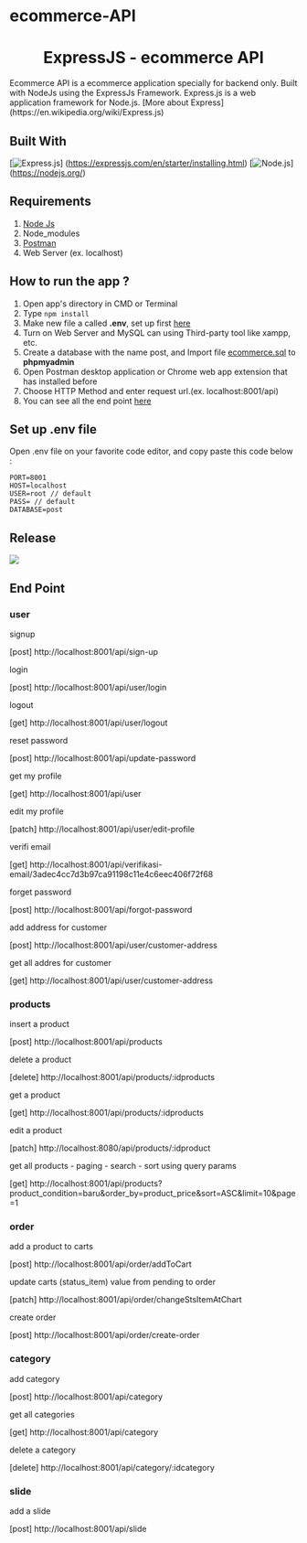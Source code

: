 # ecommerce-API
<h1 align="center">ExpressJS - ecommerce API</h1>
Ecommerce API is a ecommerce application specially for backend only. Built with NodeJs using the ExpressJs Framework.
Express.js is a web application framework for Node.js. [More about Express](https://en.wikipedia.org/wiki/Express.js)

## Built With
[![Express.js](https://img.shields.io/badge/Express.js-4.x-orange.svg?style=rounded-square)] (https://expressjs.com/en/starter/installing.html)
[![Node.js](https://img.shields.io/badge/Node.js-v.10.16-green.svg?style=rounded-square)] (https://nodejs.org/)

## Requirements
1. <a href="https://nodejs.org/en/download/">Node Js</a>
2. Node_modules
3. <a href="https://www.getpostman.com/">Postman</a>
4. Web Server (ex. localhost)

## How to run the app ?
1. Open app's directory in CMD or Terminal
2. Type `npm install`
3. Make new file a called **.env**, set up first [here](#set-up-env-file)
4. Turn on Web Server and MySQL can using Third-party tool like xampp, etc.
5. Create a database with the name post, and Import file [ecommerce.sql](post.sql) to **phpmyadmin**
6. Open Postman desktop application or Chrome web app extension that has installed before
7. Choose HTTP Method and enter request url.(ex. localhost:8001/api)
8. You can see all the end point [here](#end-point)


## Set up .env file
Open .env file on your favorite code editor, and copy paste this code below :
```
PORT=8001
HOST=localhost
USER=root // default
PASS= // default
DATABASE=post 
```

## Release

<a href="http://localhost:8001">
  <img src="https://img.shields.io/badge/Visit%20on%20the-100.24.31.79-blue.svg?style=popout&logo=amazon-aws"/>
</a>

## End Point
<h3>user</h3>
<p>signup</p> <span>[post] http://localhost:8001/api/sign-up</span>
<p>login</p> <span>[post] http://localhost:8001/api/user/login</span>
<p>logout</p> <span>[get] http://localhost:8001/api/user/logout</span>
<p>reset password</p> <span>[post] http://localhost:8001/api/update-password</span>
<p>get my profile</p> <span>[get] http://localhost:8001/api/user</span>
<p>edit my profile</p> <span>[patch] http://localhost:8001/api/user/edit-profile</span>
<p>verifi email</p> <span>[get] http://localhost:8001/api/verifikasi-email/3adec4cc7d3b97ca91198c11e4c6eec406f72f68</span>
<p>forget password</p> <span>[post] http://localhost:8001/api/forgot-password</span>
<p>add address for customer</p> <span>[post] http://localhost:8001/api/user/customer-address</span>
<p>get all addres for customer</p> <span>[get] http://localhost:8001/api/user/customer-address</span>

<h3>products</h3>
<p>insert a product</p> <span>[post] http://localhost:8001/api/products</span>
<p>delete a product</p> <span>[delete] http://localhost:8001/api/products/:idproducts</span>
<p>get a product</p> <span>[get] http://localhost:8001/api/products/:idproducts</span>
<p>edit a product</p> <span>[patch] http://localhost:8080/api/products/:idproduct</span>
<p>get all products - paging - search - sort using query params</p> <span>[get] http://localhost:8001/api/products?product_condition=baru&order_by=product_price&sort=ASC&limit=10&page=1</span>

<h3>order</h3>
<p>add a product to carts</p> <span>[post] http://localhost:8001/api/order/addToCart</span>
<p>update carts (status_item) value from pending to order</p> <span>[patch] http://localhost:8001/api/order/changeStsItemAtChart</span>
<p>create order</p> <span>[post] http://localhost:8001/api/order/create-order</span>

<h3>category</h3>
<p>add category</p> <span>[post] http://localhost:8001/api/category</span>
<p>get all categories</p> <span>[get] http://localhost:8001/api/category</span>
<p>delete a category</p> <span>[delete] http://localhost:8001/api/category/:idcategory</span>

<h3>slide</h3>
<p>add a slide</p> <span>[post] http://localhost:8001/api/slide</span>
